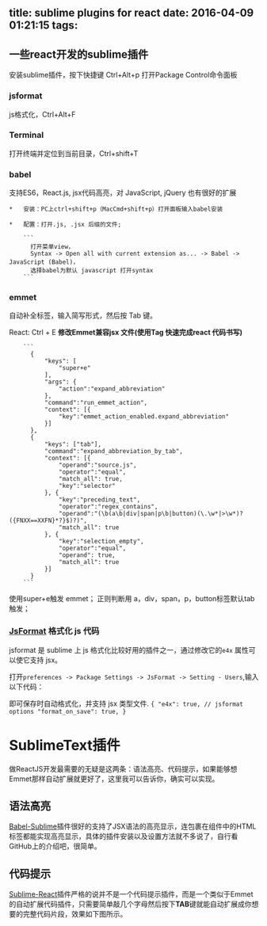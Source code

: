 title: sublime plugins for react
date: 2016-04-09 01:21:15
tags:
---
一些react开发的sublime插件
----------------------
安装sublime插件，按下快捷键 Ctrl+Alt+p 打开Package Control命令面板

### jsformat

js格式化，Ctrl+Alt+F

### Terminal

打开终端并定位到当前目录，Ctrl+shift+T

### babel
支持ES6，React.js, jsx代码高亮，对 JavaScript, jQuery 也有很好的扩展

    *   安装：PC上ctrl+shift+p（MacCmd+shift+p）打开面板输入babel安装

    *   配置：打开.js, .jsx 后缀的文件;

        ```
          打开菜单view，
          Syntax -> Open all with current extension as... -> Babel -> JavaScript (Babel)，
          选择babel为默认 javascript 打开syntax
        ```
### emmet

自动补全标签，输入简写形式，然后按 Tab 键。

React: Ctrl + E
 **修改Emmet兼容jsx 文件(使用Tag 快速完成react 代码书写)**

        ```
          {
              "keys": [
                  "super+e"
              ],
              "args": {
                  "action":"expand_abbreviation"
              },
              "command":"run_emmet_action",
              "context": [{
                  "key":"emmet_action_enabled.expand_abbreviation"
              }]
          },
          {
              "keys": ["tab"],
              "command":"expand_abbreviation_by_tab",
              "context": [{
                  "operand":"source.js",
                  "operator":"equal",
                  "match_all": true,
                  "key":"selector"
              }, {
                  "key":"preceding_text",
                  "operator":"regex_contains",
                  "operand":"(\b(a\b|div|span|p\b|button)(\.\w*|>\w*)?({FNXX==XXFN}*?}$)?)",
                  "match_all": true
              }, {
                  "key":"selection_empty",
                  "operator":"equal",
                  "operand": true,
                  "match_all": true
              }]
          }
        ```

使用super+e触发 emmet；
正则判断用 a，div，span，p，button标签默认tab 触发；


###   [JsFormat](https://github.com/jdc0589/JsFormat) 格式化 js 代码

jsformat 是 sublime 上 js 格式化比较好用的插件之一，通过修改它的`e4x` 属性可以使它支持 jsx。

打开`preferences -> Package Settings -> JsFormat -> Setting - Users`,输入以下代码：

即可保存时自动格式化，并支持 jsx 类型文件.
        ```
      {
        "e4x": true,
        // jsformat options
        "format_on_save": true,
      }
        ```

# SublimeText插件

做ReactJS开发最需要的无疑是这两条：语法高亮、代码提示，如果能够想Emmet那样自动扩展就更好了，这里我可以告诉你，确实可以实现。

## 语法高亮

[Babel-Sublime](https://github.com/babel/babel-sublime)插件很好的支持了JSX语法的高亮显示，连包裹在组件中的HTML标签都能实现高亮显示，具体的插件安装以及设置方法就不多说了，自行看GitHub上的介绍吧，很简单。

## 代码提示

[Sublime-React](https://github.com/reactjs/sublime-react)插件严格的说并不是一个代码提示插件，而是一个类似于Emmet的自动扩展代码插件，只需要简单敲几个字母然后按下**TAB**键就能自动扩展成你想要的完整代码片段，效果如下图所示。


